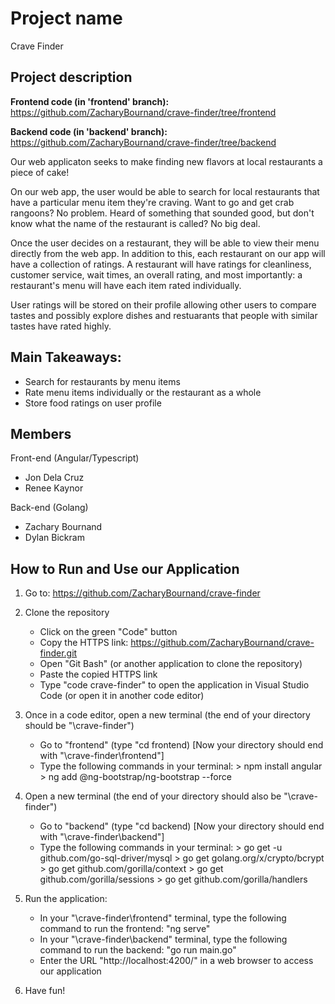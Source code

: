 # Project name
Crave Finder

## Project description
**Frontend code (in 'frontend' branch):**
https://github.com/ZacharyBournand/crave-finder/tree/frontend

**Backend code (in 'backend' branch):**
https://github.com/ZacharyBournand/crave-finder/tree/backend


Our web applicaton seeks to make finding new flavors at local restaurants a piece of cake!

On our web app, the user would be able to search for local restaurants that have a particular menu item they're craving. Want to go and get crab rangoons? No problem. Heard of something that sounded good, but don't know what the name of the restaurant is called? No big deal.

Once the user decides on a restaurant, they will be able to view their menu directly from the web app. In addition to this, each restaurant on our app will have a collection of ratings. A restaurant will have ratings for cleanliness, customer service, wait times, an overall rating, and most importantly: a restaurant's menu will have each item rated individually.

User ratings will be stored on their profile allowing other users to compare tastes and possibly explore dishes and restuarants that people with similar tastes have rated highly.

## Main Takeaways:
- Search for restaurants by menu items
- Rate menu items individually or the restaurant as a whole
- Store food ratings on user profile

## Members
Front-end (Angular/Typescript)
- Jon Dela Cruz
- Renee Kaynor

Back-end (Golang)
- Zachary Bournand
- Dylan Bickram

## How to Run and Use our Application
1. Go to: https://github.com/ZacharyBournand/crave-finder

2. Clone the repository
    - Click on the green "Code" button 
    - Copy the HTTPS link: https://github.com/ZacharyBournand/crave-finder.git
    - Open "Git Bash" (or another application to clone the repository)
    - Paste the copied HTTPS link
    - Type "code crave-finder" to open the application in Visual Studio Code (or open it in another code editor)

3. Once in a code editor, open a new terminal (the end of your directory should be "\crave-finder")
    - Go to "frontend" (type "cd frontend) [Now your directory should end with "\crave-finder\frontend"]
    - Type the following commands in your terminal:
            > npm install angular
            > ng add @ng-bootstrap/ng-bootstrap --force


4. Open a new terminal (the end of your directory should also be "\crave-finder")
    - Go to "backend" (type "cd backend) [Now your directory should end with "\crave-finder\backend"]
    - Type the following commands in your terminal:
            > go get -u github.com/go-sql-driver/mysql
            > go get golang.org/x/crypto/bcrypt
            > go get github.com/gorilla/context
            > go get github.com/gorilla/sessions
            > go get github.com/gorilla/handlers
            
5. Run the application:
     - In your "\crave-finder\frontend" terminal, type the following command to run the frontend: "ng serve"
     - In your "\crave-finder\backend" terminal, type the following command to run the backend: "go run main.go"
     - Enter the URL "http://localhost:4200/" in a web browser to access our application
     
6. Have fun!
